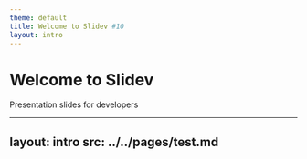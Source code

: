 ```yaml
---
theme: default
title: Welcome to Slidev #10
layout: intro
---
```


# Welcome to Slidev

Presentation slides for developers  
<Counter :count="13" m="t-4" />

---
layout: intro
src: ../../pages/test.md
---

